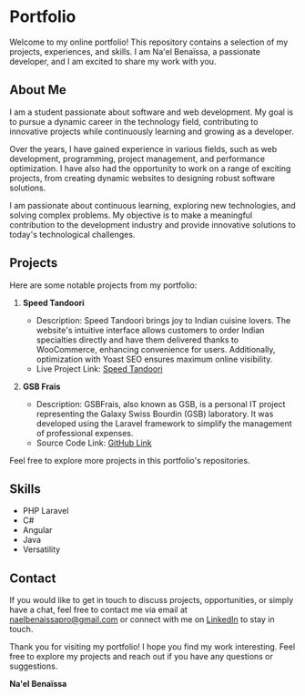 # Portfolio  

Welcome to my online portfolio! This repository contains a selection of my projects, experiences, and skills. I am Na'el Benaïssa, a passionate developer, and I am excited to share my work with you.  

## About Me  

I am a student passionate about software and web development. My goal is to pursue a dynamic career in the technology field, contributing to innovative projects while continuously learning and growing as a developer.  

Over the years, I have gained experience in various fields, such as web development, programming, project management, and performance optimization. I have also had the opportunity to work on a range of exciting projects, from creating dynamic websites to designing robust software solutions.  

I am passionate about continuous learning, exploring new technologies, and solving complex problems. My objective is to make a meaningful contribution to the development industry and provide innovative solutions to today's technological challenges.  

## Projects  

Here are some notable projects from my portfolio:  

1. **Speed Tandoori**  
   - Description: Speed Tandoori brings joy to Indian cuisine lovers. The website's intuitive interface allows customers to order Indian specialties directly and have them delivered thanks to WooCommerce, enhancing convenience for users. Additionally, optimization with Yoast SEO ensures maximum online visibility.  
   - Live Project Link: [Speed Tandoori](https://www.speed-tandoori.fr)  

2. **GSB Frais**  
   - Description: GSBFrais, also known as GSB, is a personal IT project representing the Galaxy Swiss Bourdin (GSB) laboratory. It was developed using the Laravel framework to simplify the management of professional expenses.  
   - Source Code Link: [GitHub Link](https://github.com/nbena69/ProjetGsbFrais)  

Feel free to explore more projects in this portfolio's repositories.  

## Skills  

- PHP Laravel  
- C#  
- Angular  
- Java  
- Versatility  

## Contact  

If you would like to get in touch to discuss projects, opportunities, or simply have a chat, feel free to contact me via email at [naelbenaissapro@gmail.com](mailto:naelbenaissapro@gmail.com) or connect with me on [LinkedIn](https://www.linkedin.com/in/nael-benaissa/) to stay in touch.  

Thank you for visiting my portfolio! I hope you find my work interesting. Feel free to explore my projects and reach out if you have any questions or suggestions.  

**Na'el Benaïssa**

